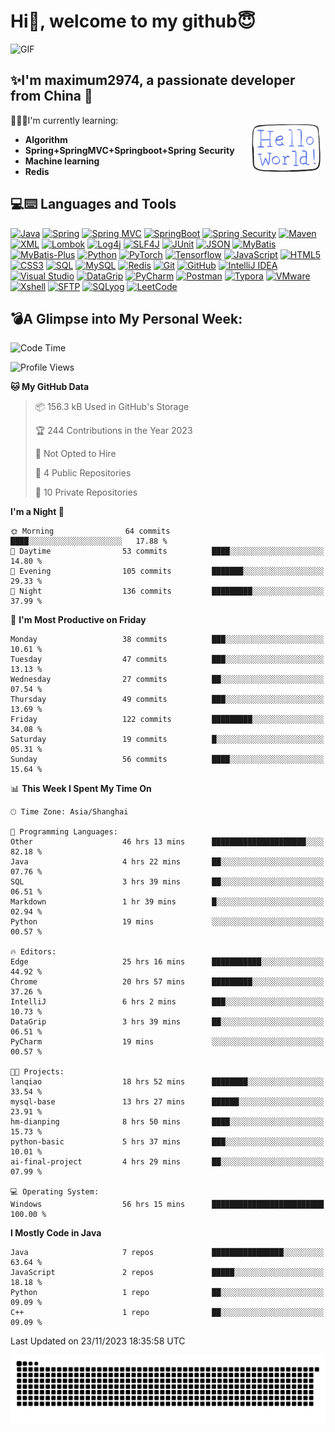 # Hi👋, welcome to my github😇

<div>
    <img alt="GIF" src="https://github.com/maximum2974/maximum2974/blob/main/introduction(readme).gif" width="800" height="400"/>
</div>


## ✨I'm **maximum2974**, a passionate developer from **China** 🚀

<img align="right" src="https://github.com/maximum2974/maximum2974/blob/main/Hello%20World.gif" width="25%">

👨🏻‍💻I'm currently learning:
* **Algorithm**
* **Spring+SpringMVC+Springboot+Spring** **Security**
* **Machine learning**
* **Redis**
## 💻:keyboard: Languages and Tools
[![Java](https://img.shields.io/badge/Java-orange?style=flat&logo=java&logoColor=white&link=https://github.com/maximum2974/OOP-JAVA-and-Android-App-Developer)](https://github.com/maximum2974) 
[![Spring](https://img.shields.io/badge/-Spring-lightgray?style=flat&logo=spring&link=https://github.com/maximum2974/Java-Web-Developer)](https://github.com/maximum2974)
[![Spring MVC](https://img.shields.io/badge/-Spring%20MVC-brightgreen?style=flat&logo=spring&link=https://github.com/maximum2974/Java-Web-Developer)](https://github.com/maximum2974)
[![SpringBoot](https://img.shields.io/badge/-Springboot-black?style=flat&logo=springboot&link=https://github.com/maximum2974/Java-Web-Developer)](https://github.com/maximum2974)
[![Spring Security](https://img.shields.io/badge/-Spring%20Security-5EA03F?style=flat&logo=spring-security&link=https://github.com/maximum2974/Java-Web-Developer)](https://github.com/maximum2974)
[![Maven](https://img.shields.io/badge/Maven-C71A36?style=flat&logo=apache-maven&link=hhttps://github.com/maxium2974/Java-Web-Developer)](https://github.com/maximum2974) 
[![XML](https://img.shields.io/badge/-XML-orange?style=flat&logo=xml&link=https://github.com/maximum2974/Java-Web-Developer)](https://github.com/maximum2974)
[![Lombok](https://img.shields.io/badge/-Lombok-BC4520?style=flat&logo=lombok&link=https://github.com/maximum2974)](https://github.com/maximum2974)
[![Log4j](https://img.shields.io/badge/-Log4j-9B9B9B?style=flat&logo=log4j&link=https://github.com/maximum2974)](https://github.com/maximum2974)
[![SLF4J](https://img.shields.io/badge/-SLF4J-1BA098?style=flat&logo=slf4j&link=https://github.com/maximum2974)](https://github.com/maximum2974)
[![JUnit](https://img.shields.io/badge/-JUnit-25A162?style=flat&logo=junit&logoColor=white&link=https://github.com/maximum2974)](https://github.com/maximum2974)
[![JSON](https://img.shields.io/badge/-JSON-lightgray?style=flat&logo=json&link=https://github.com/maximum2974/Java-Web-Developer)](https://github.com/maximum2974)
[![MyBatis](https://img.shields.io/badge/-MyBatis-blue?style=flat&logo=mybatis&link=https://github.com/maximum2974/Java-Web-Developer)](https://github.com/maximum2974)
[![MyBatis-Plus](https://img.shields.io/badge/-MyBatis%20Plus-green?style=flat&logo=mybatis&link=https://github.com/maximum2974/Java-Web-Developer)](https://github.com/maximum2974)
[![Python](https://img.shields.io/badge/-Python-black?style=flat&logo=python&link=https://github.com/maximum2974/Python-AWS-TradingAI)](https://github.com/maximum2974)
[![PyTorch](https://img.shields.io/badge/-PyTorch-EE4C2C?style=flat&logo=PyTorch&logoColor=white&link=https://github.com/maximum2974/Python-AWS-TradingAI)](https://github.com/maximum2974)
[![Tensorflow](https://img.shields.io/badge/-Tensorflow-gray?style=flat&logo=tensorflow&link=https://github.com/maximum2974/Python-AWS-TradingAI)](https://github.com/maximum2974)
[![JavaScript](https://img.shields.io/badge/-JavaScript-black?style=flat&logo=javascript&link=https://github.com/maximum2974/Front-End-Dev)](https://github.com/maximum2974)
[![HTML5](https://img.shields.io/badge/-HTML5-E34F26?style=flat&logo=html5&logoColor=white&link=https://github.com/maximum2974/Front-End-Dev)](https://github.com/maximum2974) 
[![CSS3](https://img.shields.io/badge/-CSS3-1572B6?style=flat&logo=css3&link=https://github.com/maximum2974/Front-End-Dev)](https://github.com/maximum2974)
[![SQL](https://img.shields.io/badge/-SQL-orange?style=flat&logo=sql&link=https://github.com/maximum2974)](https://github.com/maximum2974)
[![MySQL](https://img.shields.io/badge/-MySQL-lightgray?style=flat&logo=mysql&link=https://github.com/maximum2974)](https://github.com/maximum2974)
[![Redis](https://img.shields.io/badge/-Redis-DC382D?style=flat&logo=redis&logoColor=white&link=https://github.com/maximum2974)](https://github.com/maximum2974)
[![Git](https://img.shields.io/badge/-Git-black?style=flat&logo=git&link=https://github.com/maximum2974)](https://github.com/maximum2974) 
[![GitHub](https://img.shields.io/badge/-GitHub-181717?style=flat&logo=github&link=https://github.com/maximum2974)](https://github.com/maximum2974)
[![IntelliJ IDEA](https://img.shields.io/badge/-red?style=flat&logo=IntelliJ-IDEA&logoColor=white&link=https://github.com/maximum2974 "IntelliJ IDEA")](https://github.com/maximum2974)
[![Visual Studio](https://img.shields.io/badge/-007ACC?style=flat&logo=Visual-Studio-Code&logoColor=white&link=https://github.com/maximum2974 "Visual Studio")](https://github.com/maximum2974)
[![DataGrip](https://img.shields.io/badge/-DataGrip-00B4CC?style=flat&logo=datagrip&link=https://github.com/maximum2974)](https://github.com/maximum2974)
[![PyCharm](https://img.shields.io/badge/-PyCharm-000000?style=flat&logo=pycharm&link=https://github.com/maximum2974)](https://github.com/maximum2974)
[![Postman](https://img.shields.io/badge/-Postman-FF6C37?style=flat&logo=postman&link=https://github.com/maximum2974)](https://github.com/maximum2974)
[![Typora](https://img.shields.io/badge/-Typora-61B4E5?style=flat&link=https://github.com/maximum2974)](https://github.com/maximum2974)
[![VMware](https://img.shields.io/badge/-VMware-607078?style=flat&logo=vmware&link=https://github.com/maximum2974)](https://github.com/maximum2974)
[![Xshell](https://img.shields.io/badge/-Xshell-1A365D?style=flat&link=https://github.com/maximum2974)](https://github.com/maximum2974)
[![SFTP](https://img.shields.io/badge/-SFTP-007ACC?style=flat&link=https://github.com/maximum2974)](https://github.com/maximum2974)
[![SQLyog](https://img.shields.io/badge/-SQLyog-4479A1?style=flat&link=https://github.com/maximum2974)](https://github.com/maximum2974)
[![LeetCode](https://img.shields.io/badge/-02569B?style=flat&logo=leetCode&logoColor=white&link=https://github.com/maximum2974 "LeetCode")](https://github.com/maximum2974)<br>


## **💣A Glimpse into My Personal Week:**

<!--START_SECTION:waka-->
![Code Time](http://img.shields.io/badge/Code%20Time-77%20hrs%2017%20mins-blue)

![Profile Views](http://img.shields.io/badge/Profile%20Views-760-blue)

**🐱 My GitHub Data** 

> 📦 156.3 kB Used in GitHub's Storage 
 > 
> 🏆 244 Contributions in the Year 2023
 > 
> 🚫 Not Opted to Hire
 > 
> 📜 4 Public Repositories 
 > 
> 🔑 10 Private Repositories 
 > 
**I'm a Night 🦉** 

```text
🌞 Morning                64 commits          ████░░░░░░░░░░░░░░░░░░░░░   17.88 % 
🌆 Daytime                53 commits          ████░░░░░░░░░░░░░░░░░░░░░   14.80 % 
🌃 Evening                105 commits         ███████░░░░░░░░░░░░░░░░░░   29.33 % 
🌙 Night                  136 commits         █████████░░░░░░░░░░░░░░░░   37.99 % 
```
📅 **I'm Most Productive on Friday** 

```text
Monday                   38 commits          ███░░░░░░░░░░░░░░░░░░░░░░   10.61 % 
Tuesday                  47 commits          ███░░░░░░░░░░░░░░░░░░░░░░   13.13 % 
Wednesday                27 commits          ██░░░░░░░░░░░░░░░░░░░░░░░   07.54 % 
Thursday                 49 commits          ███░░░░░░░░░░░░░░░░░░░░░░   13.69 % 
Friday                   122 commits         █████████░░░░░░░░░░░░░░░░   34.08 % 
Saturday                 19 commits          █░░░░░░░░░░░░░░░░░░░░░░░░   05.31 % 
Sunday                   56 commits          ████░░░░░░░░░░░░░░░░░░░░░   15.64 % 
```


📊 **This Week I Spent My Time On** 

```text
🕑︎ Time Zone: Asia/Shanghai

💬 Programming Languages: 
Other                    46 hrs 13 mins      █████████████████████░░░░   82.18 % 
Java                     4 hrs 22 mins       ██░░░░░░░░░░░░░░░░░░░░░░░   07.76 % 
SQL                      3 hrs 39 mins       ██░░░░░░░░░░░░░░░░░░░░░░░   06.51 % 
Markdown                 1 hr 39 mins        █░░░░░░░░░░░░░░░░░░░░░░░░   02.94 % 
Python                   19 mins             ░░░░░░░░░░░░░░░░░░░░░░░░░   00.57 % 

🔥 Editors: 
Edge                     25 hrs 16 mins      ███████████░░░░░░░░░░░░░░   44.92 % 
Chrome                   20 hrs 57 mins      █████████░░░░░░░░░░░░░░░░   37.26 % 
IntelliJ                 6 hrs 2 mins        ███░░░░░░░░░░░░░░░░░░░░░░   10.73 % 
DataGrip                 3 hrs 39 mins       ██░░░░░░░░░░░░░░░░░░░░░░░   06.51 % 
PyCharm                  19 mins             ░░░░░░░░░░░░░░░░░░░░░░░░░   00.57 % 

🐱‍💻 Projects: 
lanqiao                  18 hrs 52 mins      ████████░░░░░░░░░░░░░░░░░   33.54 % 
mysql-base               13 hrs 27 mins      ██████░░░░░░░░░░░░░░░░░░░   23.91 % 
hm-dianping              8 hrs 50 mins       ████░░░░░░░░░░░░░░░░░░░░░   15.73 % 
python-basic             5 hrs 37 mins       ███░░░░░░░░░░░░░░░░░░░░░░   10.01 % 
ai-final-project         4 hrs 29 mins       ██░░░░░░░░░░░░░░░░░░░░░░░   07.99 % 

💻 Operating System: 
Windows                  56 hrs 15 mins      █████████████████████████   100.00 % 
```

**I Mostly Code in Java** 

```text
Java                     7 repos             ████████████████░░░░░░░░░   63.64 % 
JavaScript               2 repos             █████░░░░░░░░░░░░░░░░░░░░   18.18 % 
Python                   1 repo              ██░░░░░░░░░░░░░░░░░░░░░░░   09.09 % 
C++                      1 repo              ██░░░░░░░░░░░░░░░░░░░░░░░   09.09 % 
```




 Last Updated on 23/11/2023 18:35:58 UTC
<!--END_SECTION:waka--> 
 

![](https://github.com/maximum2974/maximum2974/blob/output/github-contribution-grid-snake.svg)
